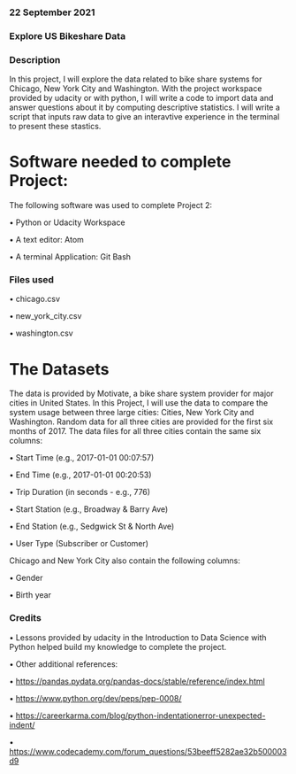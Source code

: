 
### 22 September 2021


### Explore US Bikeshare Data

### Description
In this project, I will explore the data related to bike share systems for Chicago, New York City and Washington. With the project workspace provided by udacity or with python, I will write a code to import data and answer questions about it by computing descriptive statistics. I will write a script that inputs raw data to give an interavtive experience in the terminal to present these stastics.

# Software needed to complete Project:
The following software was used to complete Project 2:

•	Python or Udacity Workspace

•	A text editor: Atom

•	A terminal Application: Git Bash

### Files used
• chicago.csv

• new_york_city.csv

• washington.csv

# The Datasets
The data is provided by Motivate, a bike share system provider for major cities in United States. In this Project, I will use the data to compare the system usage between three large cities: Cities, New York City and Washington. Random data for all three cities are provided for the first six months of 2017. The data files for all three cities contain the same six columns:

• Start Time (e.g., 2017-01-01 00:07:57)

• End Time (e.g., 2017-01-01 00:20:53)

• Trip Duration (in seconds - e.g., 776)

• Start Station (e.g., Broadway & Barry Ave)

• End Station (e.g., Sedgwick St & North Ave)

• User Type (Subscriber or Customer)

Chicago and New York City also contain the following columns:

• Gender

• Birth year 

### Credits
• Lessons provided by udacity in the Introduction to Data Science with Python helped build my knowledge to complete the project.

• Other additional references:

• https://pandas.pydata.org/pandas-docs/stable/reference/index.html

• https://www.python.org/dev/peps/pep-0008/

• https://careerkarma.com/blog/python-indentationerror-unexpected-indent/

• https://www.codecademy.com/forum_questions/53beeff5282ae32b500003d9
